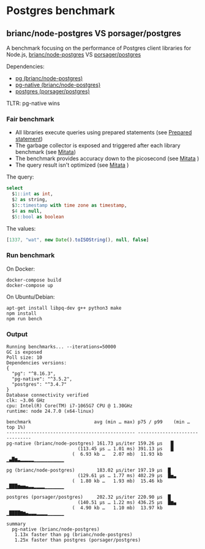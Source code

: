 # Postgres benchmark

## brianc/node-postgres VS porsager/postgres

A benchmark focusing on the performance of Postgres client libraries for Node.js, [brianc/node-postgres](https://github.com/brianc/node-postgres) VS [porsager/postgres](https://github.com/porsager/postgres)

Dependencies:
- [pg (brianc/node-postgres)](https://www.npmjs.com/package/pg)
- [pg-native (brianc/node-postgres)](https://www.npmjs.com/package/pg-native)
- [postgres (porsager/postgres)](https://www.npmjs.com/package/postgres)

TLTR: pg-native wins

### Fair benchmark

- All libraries execute queries using prepared statements (see [Prepared statement](https://en.wikipedia.org/wiki/Prepared_statement))
- The garbage collector is exposed and triggered after each library benchmark (see [Mitata](https://github.com/evanwashere/mitata?tab=readme-ov-file#garbage-collection-pressure))
- The benchmark provides accuracy down to the picosecond (see [Mitata](https://github.com/evanwashere/mitata?tab=readme-ov-file#accuracy-down-to-picoseconds) )
- The query result isn't optimized (see [Mitata](https://github.com/evanwashere/mitata?tab=readme-ov-file#dead-code-elimination) )

The query:
```sql
select
  $1::int as int,
  $2 as string,
  $3::timestamp with time zone as timestamp,
  $4 as null,
  $5::bool as boolean
```
The values:
```js
[1337, "wat", new Date().toISOString(), null, false]
```

### Run benchmark

On Docker:
```shell
docker-compose build
docker-compose up
```

On Ubuntu/Debian:
```shell
apt-get install libpq-dev g++ python3 make
npm install
npm run bench
```

### Output

```shell
Running benchmarks... --iterations=50000
GC is exposed
Poll size: 10
Dependencies versions:
{
  "pg": "^8.16.3",
  "pg-native": "^3.5.2",
  "postgres": "^3.4.7"
}
Database connectivity verified
clk: ~3.06 GHz
cpu: Intel(R) Core(TM) i7-1065G7 CPU @ 1.30GHz
runtime: node 24.7.0 (x64-linux)

benchmark                       avg (min … max) p75 / p99    (min … top 1%)
----------------------------------------------- -------------------------------
pg-native (brianc/node-postgres) 161.73 µs/iter 159.26 µs   █
                          (113.45 µs … 1.01 ms) 391.13 µs   █
                        (  6.93 kb …   2.07 mb)  11.93 kb ▁▄█▆▃▂▂▂▂▂▁▁▁▁▁▁▁▁▁▁▁

pg (brianc/node-postgres)        183.02 µs/iter 197.19 µs  █
                          (129.61 µs … 1.77 ms) 402.29 µs  █▅▃
                        (  1.80 kb …   1.93 mb)  15.46 kb ▁███▆▅▅▄▃▃▂▂▂▂▁▁▁▁▁▁▁

postgres (porsager/postgres)     202.32 µs/iter 220.90 µs  █
                          (140.51 µs … 1.22 ms) 436.25 µs  █▆▄
                        (  4.90 kb …   1.10 mb)  13.97 kb ▁████▇▆▄▃▃▃▂▂▂▂▁▁▁▁▁▁

summary
  pg-native (brianc/node-postgres)
   1.13x faster than pg (brianc/node-postgres)
   1.25x faster than postgres (porsager/postgres)
```
